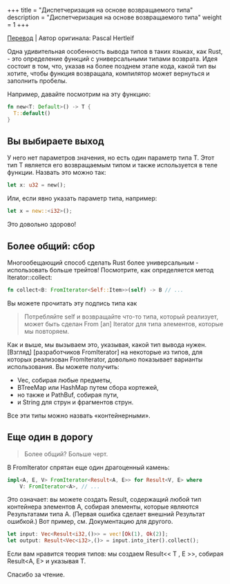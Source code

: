 +++
title = "Диспетчеризация на основе возвращаемого типа"
description = "Диспетчеризация на основе возвращаемого типа"
weight = 1
+++

[Перевод](https://deterministic.space/return-type-based-dispatch.html) | Автор оригинала: Pascal Hertleif

Одна удивительная особенность вывода типов в таких языках, как Rust, - это определение функций с универсальными типами возврата. Идея состоит в том, что, указав на более позднем этапе кода, какой тип вы хотите, чтобы функция возвращала, компилятор может вернуться и заполнить пробелы.

Например, давайте посмотрим на эту функцию: 

```rust
fn new<T: Default>() -> T {
  T::default()
}
```

## Вы выбираете выход

У него нет параметров значения, но есть один параметр типа T. Этот тип T является его возвращаемым типом и также используется в теле функции. Назвать это можно так: 

```rust
let x: u32 = new();
```

Или, если явно указать параметр типа, например: 

```rust
let x = new::<i32>();
```

Это довольно здорово!

## Более общий: сбор

Многообещающий способ сделать Rust более универсальным - использовать больше трейтов! Посмотрите, как определяется метод Iterator::collect: 

```rust
fn collect<B: FromIterator<Self::Item>>(self) -> B // ...
```

Вы можете прочитать эту подпись типа как

> Потребляйте self и возвращайте что-то типа, который реализует, может быть сделан From [an] Iterator для типа элементов, которые мы повторяем.

Как и выше, мы вызываем это, указывая, какой тип вывода нужен. [Взгляд] [разработчиков FromIterator] на некоторые из типов, для которых реализован FromIterator, довольно показывает варианты использования. Вы можете получить:

- Vec, собирая любые предметы,
- BTreeMap или HashMap путем сбора кортежей,
- но также и PathBuf, собирая пути,
- и String для струн и фрагментов струн.

Все эти типы можно назвать «контейнерными».

## Еще один в дорогу

> Более общий? Больше черт.

В FromIterator спрятан еще один драгоценный камень: 

```rust
impl<A, E, V> FromIterator<Result<A, E>> for Result<V, E> where
    V: FromIterator<A>, // ...
```

Это означает: вы можете создать Result, содержащий любой тип контейнера элементов A, собирая элементы, которые являются Результатами типа A. (Первая ошибка сделает внешний Результат ошибкой.) Вот пример, см. Документацию для другого. 

```rust
let input: Vec<Result<i32,()>> = vec![Ok(1), Ok(2)];
let output: Result<Vec<i32>,()> = input.into_iter().collect();
```

Если вам нравится теория типов: мы создаем Result<< T <A>, E >>, собирая Result<A, E> и указывая T.

Спасибо за чтение.